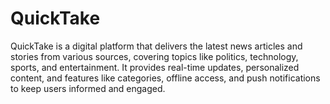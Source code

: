 # QuickTake
QuickTake is a digital platform that delivers the latest news articles and stories from various sources, covering topics like politics, technology, sports, and entertainment. It provides real-time updates, personalized content, and features like categories, offline access, and push notifications to keep users informed and engaged.
